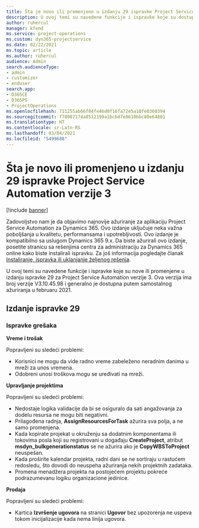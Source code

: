 ```yaml
---
title: Šta je novo ili promenjeno u izdanju 29 ispravke Project Service Automation verzije 3
description: U ovoj temi su navedene funkcije i ispravke koje su dostupne u izdanju ispravke 29 za Project Service Automation verzije 3.
author: ruhercul
manager: kfend
ms.service: project-operations
ms.custom: dyn365-projectservice
ms.date: 02/22/2021
ms.topic: article
ms.author: ruhercul
audience: Admin
search.audienceType:
- admin
- customizer
- enduser
search.app:
- D365CE
- D365PS
- ProjectOperations
ms.openlocfilehash: 711255ab66f84fe46d0f16fa72e5a10fe0360394
ms.sourcegitcommit: f78087174a8512199a1bcbd7e8610bbc80e64801
ms.translationtype: HT
ms.contentlocale: sr-Latn-RS
ms.lasthandoff: 03/04/2021
ms.locfileid: "5499688"
---
```

# <a name="whats-new-or-changed-in-project-service-automation-update-release-29-v3"></a>Šta je novo ili promenjeno u izdanju 29 ispravke Project Service Automation verzije 3

[!include [banner](../includes/psa-now-project-operations.md)]

Zadovoljstvo nam je da objavimo najnovije ažuriranje za aplikaciju Project Service Automation za Dynamics 365. Ovo izdanje uključuje neka važna poboljšanja u kvalitetu, performansama i upotrebljivosti. Ovo izdanje je kompatibilno sa uslugom Dynamics 365 9.x. Da biste ažurirali ovo izdanje, posetite stranicu sa rešenjima centra za administraciju za Dynamics 365 online kako biste instalirali ispravku. Za još informacija pogledajte članak [Instaliranje, ispravka ili uklanjanje željenog rešenja](https://docs.microsoft.com/power-platform/admin/install-remove-preferred-solution).

U ovoj temi su navedene funkcije i ispravke koje su nove ili promenjene u izdanju ispravke 29 za Project Service Automation verzije 3. Ova verzija ima broj verzije V3.10.45.98 i generalno je dostupna putem samostalnog ažuriranja u februaru 2021.

## <a name="update-release-29"></a>Izdanje ispravke 29

### <a name="bug-fixes"></a>Ispravke grešaka

**Vreme i trošak**

Popravljeni su sledeći problemi:

- Korisnici ne mogu da vide radno vreme zabeleženo neradnim danima u mreži za unos vremena.
- Odobreni unosi troškova mogu se uređivati na mreži.

**Upravljanje projektima**

Popravljeni su sledeći problemi:

- Nedostaje logika validacije da bi se osiguralo da sati angažovanja za dodelu resursa ne mogu biti negativni.
- Prilagođena radnja, **AssignResourcesForTask** ažurira sva polja, a ne samo promenjena.
- Kada kopirate projekat u okruženju sa dodatnim komponentama ili tokovima posla koji su registrovani u događaju **CreateProject**, atribut **msdyn_bulkgenerationstatus** se ne ažurira ako je **CopyWBSToProject** neuspešan.
- Kada proširite kalendar projekta, radni dani se ne sortiraju u rastućem redosledu, što dovodi do neuspeha ažuriranja nekih projektnih zadataka.
- Promena menadžera projekta na postojećem projektu pokreće podrazumevanu logiku organizacione jedinice.

**Prodaja**

Popravljeni su sledeći problemi:

- Kartica **Izvršenje ugovora** na stranici **Ugovor** bez upozorenja ne uspeva tokom inicijalizacije kada nema linija ugovora.
